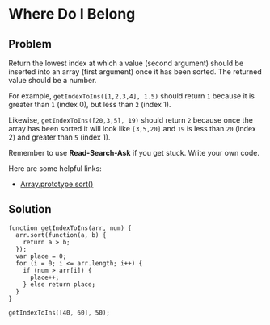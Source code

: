 # Where Do I Belong

## Problem

Return the lowest index at which a value (second argument) should be inserted into an array (first argument) once it has been sorted. The returned value should be a number.

For example, `getIndexToIns([1,2,3,4], 1.5)` should return `1` because it is greater than `1` (index 0), but less than `2` (index 1).

Likewise, `getIndexToIns([20,3,5], 19)` should return `2` because once the array has been sorted it will look like `[3,5,20]` and `19` is less than `20` (index 2) and greater than `5` (index 1).

Remember to use **Read-Search-Ask** if you get stuck. Write your own code.

Here are some helpful links:

* [Array.prototype.sort()](https://developer.mozilla.org/en-US/docs/Web/JavaScript/Reference/Global_Objects/Array/sort)

## Solution

```
function getIndexToIns(arr, num) {
  arr.sort(function(a, b) {
    return a > b;
  });
  var place = 0;
  for (i = 0; i <= arr.length; i++) {
    if (num > arr[i]) {
      place++;
    } else return place;
  }
}

getIndexToIns([40, 60], 50);
```